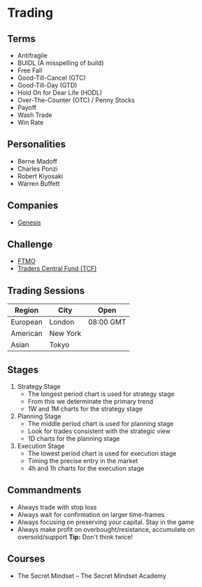 # Trading

<!--
https://toplsr.netlify.app/?period=15m&top=30

https://www.tradinglite.com/chart/GL5CPBJV

https://www.binance.com/en/futures/BTCUSDT

https://coinalyze.net/bitcoin/usdt/binance/btcusdt_perp/price-chart-live/

https://www.investing.com/economic-calendar/

https://www.bloomberg.com/live

XLE
BCOMIN

Depois de uma forte alta, faça compra às GMT 0 utilizando o ferramento do ultimo candle como entrada.
Sempre deixa ordens nas medias moveis. Sempre deixar ordens em fibo.

Trader is a Sniper
-->

<!--
Trade:
Contexto: Media/Fibo/Resistencia/Suporte
Sinal: Candle/Volume
-->

## Terms

- Antifragile
- BUIDL (A misspelling of build)
- Free Fall
- Good-Till-Cancel (GTC)
- Good-Till-Day (GTD)
- Hold On for Dear Life (HODL)
- Over-The-Counter (OTC) / Penny Stocks
- Payoff
- Wash Trade
- Win Rate

## Personalities

- Berne Madoff
- Charles Ponzi
- Robert Kiyosaki
- Warren Buffett

## Companies

- [Genesis](https://genesistrading.com/)

## Challenge

- [FTMO](https://ftmo.com/)
- [Traders Central Fund (TCF)](https://www.traderscentral.com/)

## Trading Sessions

| Region   | City     | Open      |
| -------- | -------- | --------- |
| European | London   | 08:00 GMT |
| American | New York |           |
| Asian    | Tokyo    |           |

<!--
FX Market Sessions
Williams Fractals
-->

<!-- ## Tools

- [Koyfin](https://app.koyfin.com/) -->

## Stages

1. Strategy Stage
   - The longest period chart is used for strategy stage
   - From this we determinate the primary trend
   - 1W and 1M charts for the strategy stage
2. Planning Stage
   - The middle period chart is used for planning stage
   - Look for trades consistent with the strategic view
   - 1D charts for the planning stage
3. Execution Stage
   - The lowest period chart is used for execution stage
   - Timing the precise entry in the market
   - 4h and 1h charts for the execution stage

## Commandments

- Always trade with stop loss
- Always wait for confirmation on larger time-frames
- Always focusing on preserving your capital. Stay in the game
- Always make profit on overbought/resistance, accumulate on oversold/support **Tip:** Don't think twice!

<!--
Long: never buy in the futures market above the average 12
-->

## Courses

- The Secret Mindset – The Secret Mindset Academy

<!--
“O mercado é uma máquina que transfere dinheiro dos impacientes para os pacientes.” Warren Buffett.
“Tenha medo quando os outros estão gananciosos. Seja ganancioso quando os outros tem medo.” Warren Buffett.
"Compre ao som dos canhões e venda ao som dos violinos.” Warren Buffett.
"Regra número 1: nunca perca dinheiro. Regra número 2: não esqueça a regra número 1.” Warren Buffett.
“Compre no boato, venda no fato.”
“A história não se repete, mas rima por vezes.” Mark Twain.
-->

<!--
Bots

https://3commans.com/
https://cryptohopper.com/
https://alertatron.com/
https://alertzmanager.io/
-->

<!-- MACD 50 barras -->

<!--
1. Open
2. High
3. Low
4. Close
5. Volume
-->

<!--
## Teste psicológico do dia a dia (mentalidade)

| 1-2-3-4 — Não fazer trade no dia | 5-6 ou 9-10 — Seja Cauteloso                                       | 7-8 — Bom dia pra fazer trade        |
| -------------------------------- | ------------------------------------------------------------------ | ------------------------------------ |
| Fisicamente mal - doente (0)     | Saúde, energia e sono ok (1)                                       | Se sentindo muito bem (2)            |
| Prejuízos no dia anterior (0)    | Dia anterior com ganhos e perdas, ou então sem ter feito trade (1) | Dia anterior com bons resultados (2) |
| Não está preparado (0)           | Preparação razoável (1)                                            | Bem preparado (2)                    |
| Mau humor (0)                    | Humor razoável (1)                                                 | Ótimo humor (2)                      |
| Muito ocupado (0)                | Dia não muito ocupado (normal) (1)                                 | Dia tranquilo (2)                    |
-->

<!--
Regra dos 2%
-->

<!--
A. Risco planejado nesse trade
   - Patrimônio: $ 20k
   - Regra dos 2%: $400
B. A distância entre entrada e parada
   - Preço de stop: $3 por cota
C. Número de compartilhamentos (A dividido por B)
   - $400 / $3 = 133 cotas
-->

<!--
DJ CAD
Nasdaq Composite
DJI

OSEBX
FTSE100
OMXHPI
OMXSPI
OMXC25

DJ India

DJ S. Africa

DJ Shanghai

DJ HK

DJ Japan

nordnet.dk/markedet
marketwatch.com
investing.com/indices/major-indices

https://www.marketinout.com/chart/market.php?breadth=new-highs-new-lows

https://finviz.com/

1. Checar quando é a divulgação de resultados. Não negocie açÕes nos poucos dias antes de declararem os lucros.
2. A ação declarou dividendos? Se não, ótimo.
3. Qual é o % de ações alugadas para operações vendidas (short float)?

Entrada, alvo, stop

Entrada = 20.90
Alvo = 23.4 (no EMA)
Stop = 1.5 ATR = 2.40
20.90 - 2.40 - 18.50 (Entrada - 1.5 ATR)

O stop é rígido, o alvo é maleável
-->

<!--
Trend (Pullback) / Range (Extreme)
Wicks (Rejection/Strength)

Dragonfly
Hammer
Hanging Man
Gravestone

Win/Loss Ratio
Risk/Reward Ratio

Objective Trader
Follow a set of rules to guide their trading decisions. They prefer to have pre-planned buy and sell decisions.

Subjective Trader
Adapt to changing market conditions, and base their decisions more on their judgement regarding a specific opportunity.

Chunks

Cypher Pattern (Harmonic/Butterfly Pattern)

Never short weakness or breakdowns

False Breakouts

False Pivot: Not engulfing last positive candle

Power Candle (No wicks)

- Strong and continued sentiment in the direction of the candle
- Closing price located aggressively towards the closing direction of the candle

Power Candle (With wicks)

- Price action initially creates a solid candle, but then the sentiment starts to change and the candle finishes with a wick at the top or the bottom

Narrow Candle (Sentiment is weak)
Large Wicks (Potential change in sentiment)

Bullish Power Candle
Bearish Power Candle

Trend Line Tools - Flat Top/Bottom

Sempre remover fake-outs

Fake-outs são candle que faz engulfing do candle anterior

CURRENCYCOM:US30
-->
